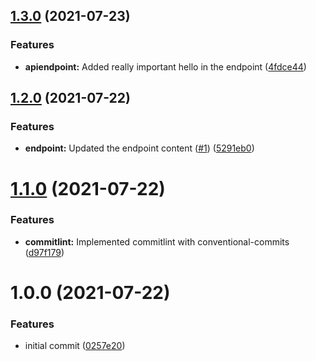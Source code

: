 ## [1.3.0](https://github.com/aleksandar-babic/semver-foobar/compare/v1.2.0...v1.3.0) (2021-07-23)


### Features

* **apiendpoint:** Added really important hello in the endpoint ([4fdce44](https://github.com/aleksandar-babic/semver-foobar/commit/4fdce4429356c695ce35b97ec03d364b2450b0bf))

## [1.2.0](https://github.com/aleksandar-babic/semver-foobar/compare/v1.1.0...v1.2.0) (2021-07-22)


### Features

* **endpoint:** Updated the endpoint content ([#1](https://github.com/aleksandar-babic/semver-foobar/issues/1)) ([5291eb0](https://github.com/aleksandar-babic/semver-foobar/commit/5291eb09b20eb1c350f5268ad6e57b58d1587a74))

# [1.1.0](https://github.com/aleksandar-babic/semver-foobar/compare/v1.0.0...v1.1.0) (2021-07-22)


### Features

* **commitlint:** Implemented commitlint with conventional-commits ([d97f179](https://github.com/aleksandar-babic/semver-foobar/commit/d97f179e7a76a3d0420ab3d36077a04092351fa8))

# 1.0.0 (2021-07-22)


### Features

* initial commit ([0257e20](https://github.com/aleksandar-babic/semver-foobar/commit/0257e204aa8d95a82b0990d48ac27912de1f775e))
